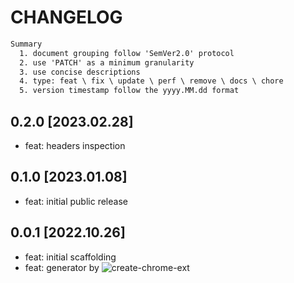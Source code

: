 # CHANGELOG

```txt
Summary
  1. document grouping follow 'SemVer2.0' protocol
  2. use 'PATCH' as a minimum granularity
  3. use concise descriptions
  4. type: feat \ fix \ update \ perf \ remove \ docs \ chore
  5. version timestamp follow the yyyy.MM.dd format
```

## 0.2.0 [2023.02.28]

- feat: headers inspection

## 0.1.0 [2023.01.08]

- feat: initial public release

## 0.0.1 [2022.10.26]

- feat: initial scaffolding
- feat: generator by ![create-chrome-ext](https://www.npmjs.com/package/create-chrome-ext)

